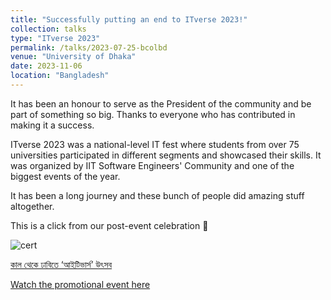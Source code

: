 ```yaml
---
title: "Successfully putting an end to ITverse 2023!"
collection: talks
type: "ITverse 2023"
permalink: /talks/2023-07-25-bcolbd
venue: "University of Dhaka"
date: 2023-11-06
location: "Bangladesh"
---
```


It has been an honour to serve as the President of the community and be part of something so big. Thanks to everyone who has contributed in making it a success.

ITverse 2023 was a national-level IT fest where students from over 75 universities participated in different segments and showcased their skills. It was organized by IIT Software Engineers' Community and one of the biggest events of the year. 

It has been a long journey and these bunch of people did amazing stuff altogether.

This is a click from our post-event celebration 🎉

![cert](https://saleheenshafiq9.github.io/images/itverse.jpg)


[কাল থেকে ঢাবিতে ‘আইটিভার্স’ উৎসব](https://www.prothomalo.com/technology/1f4n4ep0qu)

[Watch the promotional event here](https://drive.google.com/file/d/1d4nEQgVAV6jJfJbyKxetUZ7Ky-qiP0DK/view?usp=sharing)
